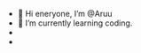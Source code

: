 - 👋 Hi eneryone, I’m @Aruu
- 🌱 I’m currently learning coding.
- 
-
<!---
Aruu882003/Aruu882003 is a ✨ special ✨ repository because its `README.md` (this file) appears on your GitHub profile.
You can click the Preview link to take a look at your changes.
--->

